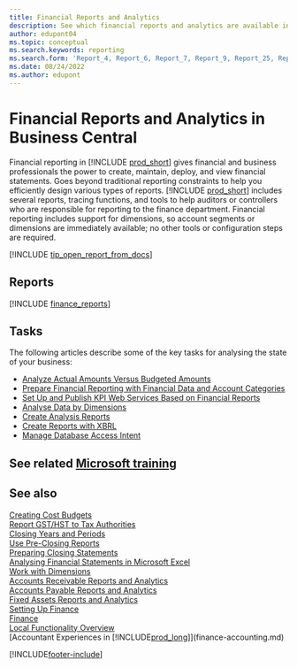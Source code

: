 ```yaml
---
title: Financial Reports and Analytics
description: See which financial reports and analytics are available in the standard version of Business Central so you can keep track of your business. Use report 38 for profit/loss (P&L) reporting.
author: edupont04
ms.topic: conceptual
ms.search.keywords: reporting
ms.search.form: 'Report_4, Report_6, Report_7, Report_9, Report_25, Report_38'
ms.date: 08/24/2022
ms.author: edupont
---
```

# <a name="financial-reports-and-analytics-in-business-central" />Financial Reports and Analytics in Business Central

Financial reporting in [!INCLUDE [prod_short](includes/prod_short.md)] gives financial and business professionals the power to create, maintain, deploy, and view financial statements. Goes beyond traditional reporting constraints to help you efficiently design various types of reports. [!INCLUDE [prod_short](includes/prod_short.md)] includes several reports, tracing functions, and tools to help auditors or controllers who are responsible for reporting to the finance department. Financial reporting includes support for dimensions, so account segments or dimensions are immediately available; no other tools or configuration steps are required.  

[!INCLUDE [tip_open_report_from_docs](includes/tip-open-report-from-docs.md)]

## <a name="reports" />Reports

[!INCLUDE [finance_reports](includes/finance-reports-include.md)]

## <a name="tasks" />Tasks

The following articles describe some of the key tasks for analysing the state of your business:

* [Analyze Actual Amounts Versus Budgeted Amounts](bi-how-analyze-actual-versus-budget.md)  
* [Prepare Financial Reporting with Financial Data and Account Categories](bi-how-work-account-schedule.md)  
* [Set Up and Publish KPI Web Services Based on Financial Reports](bi-how-to-set-up-and-publish-kpi-web-services-based-on-account-schedules.md)  
* [Analyse Data by Dimensions](bi-how-analyze-data-dimension.md)  
* [Create Analysis Reports](bi-how-create-analysis-views-reports.md)  
* [Create Reports with XBRL](bi-create-reports-with-xbrl.md)  
* [Manage Database Access Intent](admin-data-access-intent.md)  

## <a name="see-related-microsoft-training" />See related [Microsoft training](/training/paths/create-financial-reports-dynamics-365-business-central/)

## <a name="see-also" />See also

[Creating Cost Budgets](finance-create-cost-budgets.md)  
[Report GST/HST to Tax Authorities](finance-how-report-vat.md)  
[Closing Years and Periods](year-close-years-periods.md)  
[Use Pre-Closing Reports](year-prepare-preclose-reports.md)  
[Preparing Closing Statements](year-prepare-close-statement.md)  
[Analysing Financial Statements in Microsoft Excel](finance-analyze-excel.md)  
[Work with Dimensions](finance-dimensions.md)  
[Accounts Receivable Reports and Analytics](receivables-reports.md)  
[Accounts Payable Reports and Analytics](payables-reports.md)  
[Fixed Assets Reports and Analytics](fa-reports.md)  
[Setting Up Finance](finance-setup-finance.md)  
[Finance](finance.md)  
[Local Functionality Overview](about-localization.md)  
[Accountant Experiences in [!INCLUDE[prod_long](includes/prod_long.md)]](finance-accounting.md)  


[!INCLUDE[footer-include](includes/footer-banner.md)]
